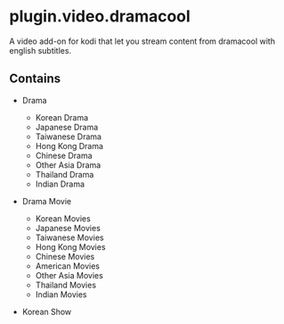 # plugin.video.dramacool
A video add-on for kodi that let you stream content from dramacool with english subtitles.

## Contains
- Drama
  - Korean Drama
  - Japanese Drama
  - Taiwanese Drama
  - Hong Kong Drama
  - Chinese Drama
  - Other Asia Drama
  - Thailand Drama
  - Indian Drama

- Drama Movie
  - Korean Movies
  - Japanese Movies
  - Taiwanese Movies
  - Hong Kong Movies
  - Chinese Movies
  - American Movies
  - Other Asia Movies
  - Thailand Movies
  - Indian Movies

- Korean Show